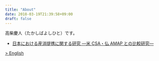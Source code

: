 ```yaml
---
title: "About"
date: 2018-03-19T21:39:58+09:00
draft: false
---
```


高柴慶人（たかしばよしひと）です。


 - [日本における産消提携に関する研究 —米 CSA・仏 AMAP との比較研究—](https://drive.google.com/file/d/0Bz0bYTJkBUtiLUp0VDh4ZlJaVDg/view?usp=sharing)

[> English](/about/en/)
